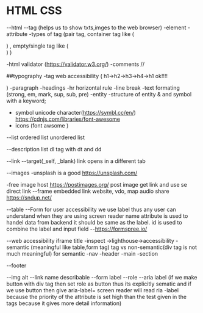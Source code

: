 # HTML CSS

--html
--tag (helps us to show txts,imges to the web browser)
-element
-attribute
-types of tag (pair tag, container tag like (<p>  </p>)
                , empty/single tag like (<br>) )

-html validator (https://validator.w3.org/)
-comments
//
<!-- hey its comment -->

##typography
-tag web accessibility
(
    h1->h2->h3->h4->h1 ok!!!!
     
)
-paragraph
-headings
-hr horizontal rule
-line break
-text formating (strong, em, mark, sup, sub, pre)
-entity
-structure of entity
& and symbol with a keyword;

- symbol unicode character(https://symbl.cc/en/)
https://cdnjs.com/libraries/font-awesome
- icons (font awsome )<i class="fa-solid fa-star"></i>

--list
ordered list
unordered list

--description list
dl tag with dt and dd

--link 
--target(_self, _blank)
link opens in a different tab

--images 
-unsplash is a good https://unsplash.com/

-free image host https://postimages.org/
post image get link and use se direct link 
--frame
embedded link
website, vdo, map
audio share https://sndup.net/

--table
--Form
for user accessibility we use label thus any user can understand when they are using screen reader
name attribute is used to handel data from backend it should be same as the label.
id is used to combine the label and input field
--https://formspree.io/

--web accessibility
iframe title
-inspect ->lighthouse->accessibility
-semantic (meaningful like table,form tag) tag vs non-semantic(div tag is not much meaningful)
for semantic
-nav
-header
-main
-section
<!--</main>-->
--footer

--img alt 
--link name describable
--form label
--role
--aria label
(if we make button with div tag then set role as button 
thus its explicitly sematic
and if we use button then give aria-label=
screen reader will read ria -label because the priority of the attribute is set high than the test given in the tags
because it gives more detail information)




